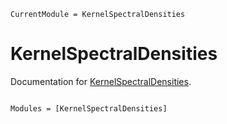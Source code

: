 ```@meta
CurrentModule = KernelSpectralDensities
```

# KernelSpectralDensities

Documentation for [KernelSpectralDensities](https://github.com/Crown421/KernelSpectralDensities.jl).

```@index
```

```@autodocs
Modules = [KernelSpectralDensities]
```
